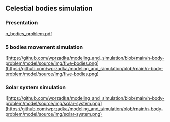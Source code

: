 ## Celestial bodies simulation
### Presentation
[n_bodies_problem.pdf](https://github.com/wprzadka/modeling_and_simulation/blob/main/n-body-problem/model/n_bodies_problem.pdf)
### 5 bodies movement simulation
![https://github.com/wprzadka/modeling_and_simulation/blob/main/n-body-problem/model/source/img/five-bodies.png](https://github.com/wprzadka/modeling_and_simulation/blob/main/n-body-problem/model/source/img/five-bodies.png)
### Solar system simulation
![https://github.com/wprzadka/modeling_and_simulation/blob/main/n-body-problem/model/source/img/solar-system.png](https://github.com/wprzadka/modeling_and_simulation/blob/main/n-body-problem/model/source/img/solar-system.png)
